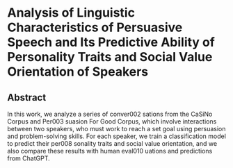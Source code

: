 # Analysis of Linguistic Characteristics of Persuasive Speech and Its Predictive Ability of Personality Traits and Social Value Orientation of Speakers

## Abstract

In this work, we analyze a series of conver002 sations from the CaSiNo Corpus and Per003 suasion For Good Corpus, which involve interactions between two speakers, who must work to reach a set goal using persuasion and problem-solving skills. For each speaker, we train a classification model to predict their per008 sonality traits and social value orientation, and we also compare these results with human eval010 uations and predictions from ChatGPT.
